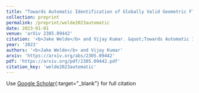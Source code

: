 ```yaml
---
title: "Towards Automatic Identification of Globally Valid Geometric Flat Outputs via Numerical Optimization"
collection: preprint
permalink: /preprint/welde2023automatic
date: 2023-01-01
venue: 'arXiv 2305.09442'
citation: '<b>Jake Welde</b> and Vijay Kumar. &quot;Towards Automatic Identification of Globally Valid Geometric Flat Outputs via Numerical Optimization.&quot; arXiv 2305.09442, 2023.'
year: '2023'
authors: '<b>Jake Welde</b> and Vijay Kumar'
arxiv: 'https://arxiv.org/abs/2305.09442'
pdf: 'https://arxiv.org/pdf/2305.09442.pdf'
citation_key: 'welde2023automatic'
---
```

Use [Google Scholar](https://scholar.google.com/scholar?q=Towards+Automatic+Identification+of+Globally+Valid+Geometric+Flat+Outputs+via+Numerical+Optimization){:target="_blank"} for full citation